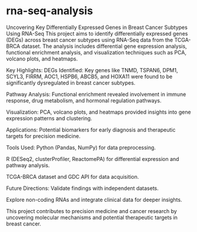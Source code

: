 # rna-seq-analysis
Uncovering Key Differentially Expressed Genes in Breast Cancer Subtypes Using RNA-Seq
This project aims to identify differentially expressed genes (DEGs) across breast cancer subtypes using RNA-Seq data from the TCGA-BRCA dataset. The analysis includes differential gene expression analysis, functional enrichment analysis, and visualization techniques such as PCA, volcano plots, and heatmaps.

Key Highlights:
DEGs Identified: Key genes like TNMD, TSPAN6, DPM1, SCYL3, FIRRM, AOC1, HSPB6, ABCB5, and HOXA11 were found to be significantly dysregulated in breast cancer subtypes.

Pathway Analysis: Functional enrichment revealed involvement in immune response, drug metabolism, and hormonal regulation pathways.

Visualization: PCA, volcano plots, and heatmaps provided insights into gene expression patterns and clustering.

Applications: Potential biomarkers for early diagnosis and therapeutic targets for precision medicine.

Tools Used:
Python (Pandas, NumPy) for data preprocessing.

R (DESeq2, clusterProfiler, ReactomePA) for differential expression and pathway analysis.

TCGA-BRCA dataset and GDC API for data acquisition.

Future Directions:
Validate findings with independent datasets.

Explore non-coding RNAs and integrate clinical data for deeper insights.

This project contributes to precision medicine and cancer research by uncovering molecular mechanisms and potential therapeutic targets in breast cancer.

